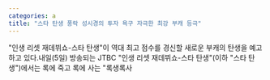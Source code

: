 ```yaml
---
categories: a
title: "스타 탄생 풍락 성시경의 투자 욕구 자극한 최강 부캐 등극"
---
```

"인생 리셋 재데뷔쇼-스타 탄생"이 역대 최고 점수를 경신할 새로운 부캐의 탄생을 예고하고 있다.내일(5일) 방송되는 JTBC "인생 리셋 재데뷔쇼-스타 탄생"(이하 "스타 탄생")에서는 록에 죽고 록에 사는 "록생록사